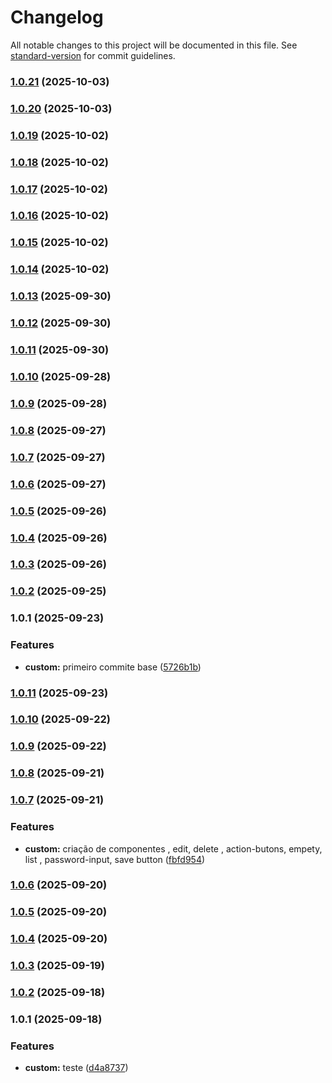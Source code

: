 # Changelog

All notable changes to this project will be documented in this file. See [standard-version](https://github.com/conventional-changelog/standard-version) for commit guidelines.

### [1.0.21](https://github.com/paulorogeriopb/laravel_octane_modelo_base_tenant_single/compare/v1.0.20...v1.0.21) (2025-10-03)

### [1.0.20](https://github.com/paulorogeriopb/laravel_octane_modelo_base_tenant_single/compare/v1.0.19...v1.0.20) (2025-10-03)

### [1.0.19](https://github.com/paulorogeriopb/laravel_octane_modelo_base_tenant_single/compare/v1.0.18...v1.0.19) (2025-10-02)

### [1.0.18](https://github.com/paulorogeriopb/laravel_octane_modelo_base_tenant_single/compare/v1.0.17...v1.0.18) (2025-10-02)

### [1.0.17](https://github.com/paulorogeriopb/laravel_octane_modelo_base_tenant_single/compare/v1.0.16...v1.0.17) (2025-10-02)

### [1.0.16](https://github.com/paulorogeriopb/laravel_octane_modelo_base_tenant_single/compare/v1.0.15...v1.0.16) (2025-10-02)

### [1.0.15](https://github.com/paulorogeriopb/laravel_octane_modelo_base_tenant_single/compare/v1.0.14...v1.0.15) (2025-10-02)

### [1.0.14](https://github.com/paulorogeriopb/laravel_octane_modelo_base_tenant_single/compare/v1.0.13...v1.0.14) (2025-10-02)

### [1.0.13](https://github.com/paulorogeriopb/laravel_octane_modelo_base_tenant_single/compare/v1.0.12...v1.0.13) (2025-09-30)

### [1.0.12](https://github.com/paulorogeriopb/laravel_octane_modelo_base_tenant_single/compare/v1.0.11...v1.0.12) (2025-09-30)

### [1.0.11](https://github.com/paulorogeriopb/laravel_octane_modelo_base_tenant_single/compare/v1.0.10...v1.0.11) (2025-09-30)

### [1.0.10](https://github.com/paulorogeriopb/laravel_octane_modelo_base_tenant_single/compare/v1.0.9...v1.0.10) (2025-09-28)

### [1.0.9](https://github.com/paulorogeriopb/laravel_octane_modelo_base_tenant_single/compare/v1.0.8...v1.0.9) (2025-09-28)

### [1.0.8](https://github.com/paulorogeriopb/laravel_octane_modelo_base_tenant_single/compare/v1.0.7...v1.0.8) (2025-09-27)

### [1.0.7](https://github.com/paulorogeriopb/laravel_octane_modelo_base_tenant_single/compare/v1.0.6...v1.0.7) (2025-09-27)

### [1.0.6](https://github.com/paulorogeriopb/laravel_octane_modelo_base_tenant_single/compare/v1.0.5...v1.0.6) (2025-09-27)

### [1.0.5](https://github.com/paulorogeriopb/laravel_octane_modelo_base_tenant_single/compare/v1.0.4...v1.0.5) (2025-09-26)

### [1.0.4](https://github.com/paulorogeriopb/laravel_octane_modelo_base_tenant_single/compare/v1.0.3...v1.0.4) (2025-09-26)

### [1.0.3](https://github.com/paulorogeriopb/laravel_octane_modelo_base_tenant_single/compare/v1.0.2...v1.0.3) (2025-09-26)

### [1.0.2](https://github.com/paulorogeriopb/laravel_octane_modelo_base_tenant_single/compare/v1.0.1...v1.0.2) (2025-09-25)

### 1.0.1 (2025-09-23)


### Features

* **custom:** primeiro commite base ([5726b1b](https://github.com/paulorogeriopb/laravel_octane_modelo_base_tenant_single/commit/5726b1b675fd4dad9f266e2e0aa360d8418cb374))

### [1.0.11](https://github.com/paulorogeriopb/laravel_octane_modelo_base/compare/v1.0.10...v1.0.11) (2025-09-23)

### [1.0.10](https://github.com/paulorogeriopb/laravel_octane_modelo_base/compare/v1.0.9...v1.0.10) (2025-09-22)

### [1.0.9](https://github.com/paulorogeriopb/laravel_octane_modelo_base/compare/v1.0.8...v1.0.9) (2025-09-22)

### [1.0.8](https://github.com/paulorogeriopb/laravel_octane_modelo_base/compare/v1.0.7...v1.0.8) (2025-09-21)

### [1.0.7](https://github.com/paulorogeriopb/laravel_octane_modelo_base/compare/v1.0.6...v1.0.7) (2025-09-21)


### Features

* **custom:** criação de componentes , edit, delete , action-butons, empety, list , password-input, save button ([fbfd954](https://github.com/paulorogeriopb/laravel_octane_modelo_base/commit/fbfd9541d1b85d5f3cefa14791afd3907cae7e9b))

### [1.0.6](https://github.com/paulorogeriopb/laravel_octane_modelo_base/compare/v1.0.5...v1.0.6) (2025-09-20)

### [1.0.5](https://github.com/paulorogeriopb/laravel_octane_modelo_base/compare/v1.0.4...v1.0.5) (2025-09-20)

### [1.0.4](https://github.com/paulorogeriopb/laravel_octane_modelo_base/compare/v1.0.3...v1.0.4) (2025-09-20)

### [1.0.3](https://github.com/paulorogeriopb/laravel_octane_modelo_base/compare/v1.0.2...v1.0.3) (2025-09-19)

### [1.0.2](https://github.com/paulorogeriopb/laravel_octane_modelo_base/compare/v1.0.1...v1.0.2) (2025-09-18)

### 1.0.1 (2025-09-18)


### Features

* **custom:** teste ([d4a8737](https://github.com/paulorogeriopb/laravel_octane_modelo_base/commit/d4a873719b0c44a3cd813be61d6e3765c253da91))
